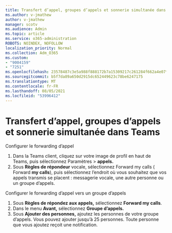 ```yaml
---
title: Transfert d’appel, groupes d’appels et sonnerie simultanée dans Teams
ms.author: v-jmathew
author: v-jmathew
manager: scotv
ms.audience: Admin
ms.topic: article
ms.service: o365-administration
ROBOTS: NOINDEX, NOFOLLOW
localization_priority: Normal
ms.collection: Adm_O365
ms.custom:
- "9004159"
- "7251"
ms.openlocfilehash: 23578487c3e5a988f888172b7a15309217c261284f662a4e07f21ba3a4971004
ms.sourcegitcommit: b5f7da89a650d2915dc652449623c78be6247175
ms.translationtype: MT
ms.contentlocale: fr-FR
ms.lasthandoff: 08/05/2021
ms.locfileid: "53996412"
---
```

# <a name="call-forwarding-call-groups-and-simultaneous-ring-in-teams"></a>Transfert d’appel, groupes d’appels et sonnerie simultanée dans Teams

Configurer le forwarding d’appel

1. Dans la Teams client, cliquez sur votre image de profil en haut de Teams, puis sélectionnez Paramètres > **appels.**
2. Sous **Règles de répondeur** vocale, sélectionnez Forward my calls ( Forward **my calls**), puis sélectionnez l’endroit où vous souhaitez que vos appels transmis se placent : messagerie vocale, une autre personne ou un groupe d’appels.

Configurer le forwarding d’appel vers un groupe d’appels

1. Sous **Règles de répondez aux appels,** sélectionnez **Forward my calls**.
2. Dans le menu **Avant,** sélectionnez **Groupe d’appels.**
3. Sous **Ajouter des personnes,** ajoutez les personnes de votre groupe d’appels. Vous pouvez ajouter jusqu’à 25 personnes. Toute personne que vous ajoutez reçoit une notification.
